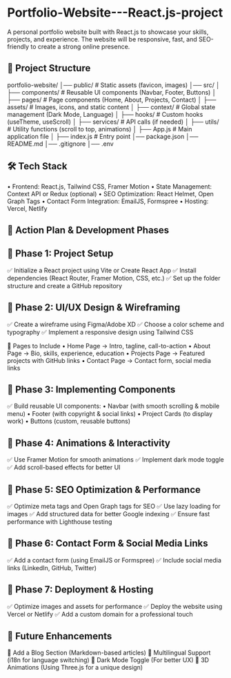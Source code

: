 # Portfolio-Website---React.js-project
A personal portfolio website built with React.js to showcase your skills, projects, and experience. The website will be responsive, fast, and SEO-friendly to create a strong online presence.

📂 Project Structure
---------------------
portfolio-website/ │── public/ # Static assets (favicon, images)
│── src/
│ ├── components/ # Reusable UI components (Navbar, Footer, Buttons)
│ ├── pages/ # Page components (Home, About, Projects, Contact)
│ ├── assets/ # Images, icons, and static content
│ ├── context/ # Global state management (Dark Mode, Language)
│ ├── hooks/ # Custom hooks (useTheme, useScroll)
│ ├── services/ # API calls (if needed)
│ ├── utils/ # Utility functions (scroll to top, animations)
│ ├── App.js # Main application file
│ ├── index.js # Entry point
│── package.json
│── README.md
│── .gitignore
│── .env


🛠 Tech Stack
--------------
• Frontend: React.js, Tailwind CSS, Framer Motion
• State Management: Context API or Redux (optional)
• SEO Optimization: React Helmet, Open Graph Tags
• Contact Form Integration: EmailJS, Formspree
• Hosting: Vercel, Netlify


🎯 Action Plan & Development Phases
------------------------------------
📌 Phase 1: Project Setup
--------------------------
✅ Initialize a React project using Vite or Create React App
✅ Install dependencies (React Router, Framer Motion, CSS, etc.)
✅ Set up the folder structure and create a GitHub repository

📌 Phase 2: UI/UX Design & Wireframing
---------------------------------------
✅ Create a wireframe using Figma/Adobe XD
✅ Choose a color scheme and typography
✅ Implement a responsive design using Tailwind CSS

🔹 Pages to Include
• Home Page → Intro, tagline, call-to-action
• About Page → Bio, skills, experience, education
• Projects Page → Featured projects with GitHub links
• Contact Page → Contact form, social media links

📌 Phase 3: Implementing Components
------------------------------------
✅ Build reusable UI components:
• Navbar (with smooth scrolling & mobile menu)
• Footer (with copyright & social links)
• Project Cards (to display work)
• Buttons (custom, reusable buttons)

📌 Phase 4: Animations & Interactivity
---------------------------------------
✅ Use Framer Motion for smooth animations
✅ Implement dark mode toggle
✅ Add scroll-based effects for better UI

📌 Phase 5: SEO Optimization & Performance
-------------------------------------------
✅ Optimize meta tags and Open Graph tags for SEO
✅ Use lazy loading for images
✅ Add structured data for better Google indexing
✅ Ensure fast performance with Lighthouse testing

📌 Phase 6: Contact Form & Social Media Links
----------------------------------------------
✅ Add a contact form (using EmailJS or Formspree)
✅ Include social media links (LinkedIn, GitHub, Twitter)

📌 Phase 7: Deployment & Hosting
---------------------------------
✅ Optimize images and assets for performance
✅ Deploy the website using Vercel or Netlify
✅ Add a custom domain for a professional touch

📌 Future Enhancements
-----------------------
🔹 Add a Blog Section (Markdown-based articles)
🔹 Multilingual Support (i18n for language switching)
🔹 Dark Mode Toggle (For better UX)
🔹 3D Animations (Using Three.js for a unique design)
